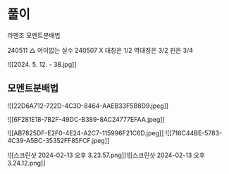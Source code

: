 # 풀이
라멘조 모멘트분배법


240511 △ 어이없는 실수 
240507 X 대칭은 1/2 역대칭은 3/2 핀은 3/4

![[2024. 5. 12. - 38.jpg]]

## 모멘트분배법
![[22D6A712-722D-4C3D-8464-AAEB33F5B8D9.jpeg]]

![[6F281E18-7B2F-49DC-B389-8AC24777EFAA.jpeg]]




![[AB7825DF-E2F0-4E24-A2C7-115996F21C6D.jpeg]]
![[716C44BE-5783-4C39-A5BC-35352FF85FCF.jpeg]]



![[스크린샷 2024-02-13 오후 3.23.57.png]]![[스크린샷 2024-02-13 오후 3.24.12.png]]